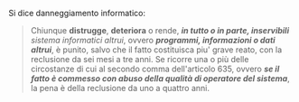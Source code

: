 Si dice danneggiamento informatico:
>Chiunque **distrugge**, **deteriora** o rende, _**in tutto o in parte, inservibili** sistema informatici altrui_, ovvero **_programmi, informazioni o dati altrui_**, è punito, salvo che il fatto costituisca piu' grave reato, con la reclusione da sei mesi a tre anni.
>Se ricorre una o più delle circostanze di cui al secondo comma dell'articolo 635, ovvero **_se il fatto è commesso con abuso della qualità di operatore del sistema_**, la pena è della reclusione da uno a quattro anni.